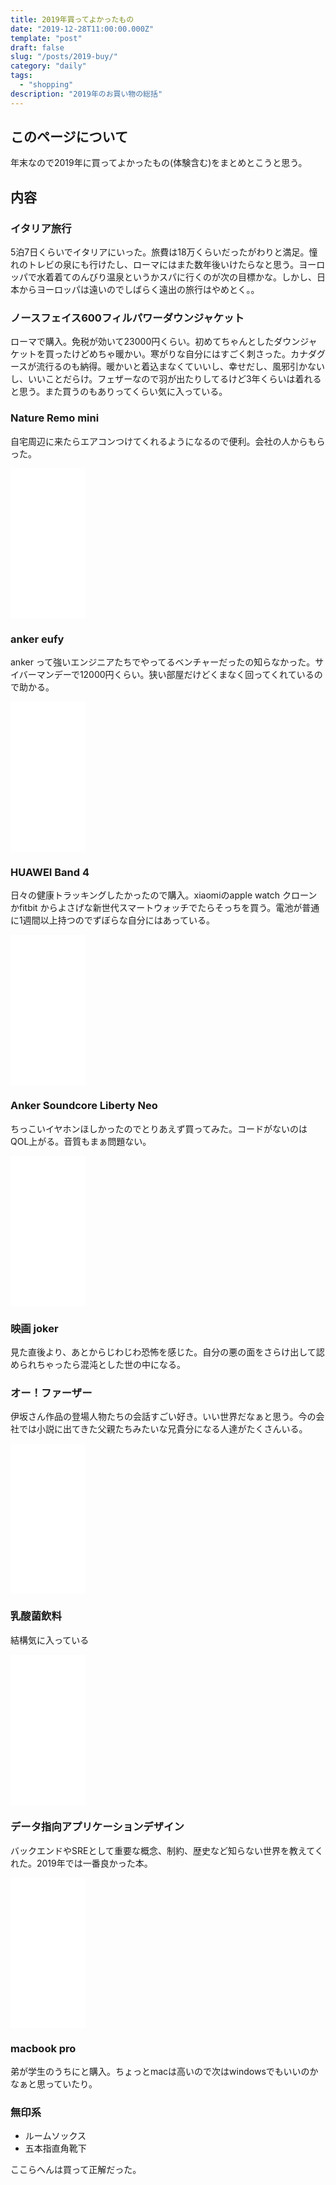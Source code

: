 ```yaml
---
title: 2019年買ってよかったもの
date: "2019-12-28T11:00:00.000Z"
template: "post"
draft: false
slug: "/posts/2019-buy/"
category: "daily"
tags:
  - "shopping"
description: "2019年のお買い物の総括"
---
```


## このページについて

年末なので2019年に買ってよかったもの(体験含む)をまとめとこうと思う。

## 内容

### イタリア旅行

5泊7日くらいでイタリアにいった。旅費は18万くらいだったがわりと満足。憧れのトレビの泉にも行けたし、ローマにはまた数年後いけたらなと思う。ヨーロッパで水着着てのんびり温泉というかスパに行くのが次の目標かな。しかし、日本からヨーロッパは遠いのでしばらく遠出の旅行はやめとく。。

### ノースフェイス600フィルパワーダウンジャケット

ローマで購入。免税が効いて23000円くらい。初めてちゃんとしたダウンジャケットを買ったけどめちゃ暖かい。寒がりな自分にはすごく刺さった。カナダグースが流行るのも納得。暖かいと着込まなくていいし、幸せだし、風邪引かないし、いいことだらけ。フェザーなので羽が出たりしてるけど3年くらいは着れると思う。また買うのもありってくらい気に入っている。

### Nature Remo mini

自宅周辺に来たらエアコンつけてくれるようになるので便利。会社の人からもらった。

<iframe style="width:120px;height:240px;" marginwidth="0" marginheight="0" scrolling="no" frameborder="0" src="//rcm-fe.amazon-adsystem.com/e/cm?lt1=_blank&bc1=000000&IS2=1&bg1=FFFFFF&fc1=000000&lc1=0000FF&t=parkour12019-22&language=ja_JP&o=9&p=8&l=as4&m=amazon&f=ifr&ref=as_ss_li_til&asins=B07CWNLHJ8&linkId=6cdfe6b02340d64aee7cf954b93ac0be"></iframe>

### anker eufy

anker って強いエンジニアたちでやってるベンチャーだったの知らなかった。サイバーマンデーで12000円くらい。狭い部屋だけどくまなく回ってくれているので助かる。

<iframe style="width:120px;height:240px;" marginwidth="0" marginheight="0" scrolling="no" frameborder="0" src="//rcm-fe.amazon-adsystem.com/e/cm?lt1=_blank&bc1=000000&IS2=1&bg1=FFFFFF&fc1=000000&lc1=0000FF&t=parkour12019-22&language=ja_JP&o=9&p=8&l=as4&m=amazon&f=ifr&ref=as_ss_li_til&asins=B07D7TR3D5&linkId=ebc188201a938585e26214564e31f6e2"></iframe>

### HUAWEI Band 4

日々の健康トラッキングしたかったので購入。xiaomiのapple watch クローンかfitbit からよさげな新世代スマートウォッチでたらそっちを買う。電池が普通に1週間以上持つのでずぼらな自分にはあっている。

<iframe style="width:120px;height:240px;" marginwidth="0" marginheight="0" scrolling="no" frameborder="0" src="//rcm-fe.amazon-adsystem.com/e/cm?lt1=_blank&bc1=000000&IS2=1&bg1=FFFFFF&fc1=000000&lc1=0000FF&t=parkour12019-22&language=ja_JP&o=9&p=8&l=as4&m=amazon&f=ifr&ref=as_ss_li_til&asins=B081BCCGQ2&linkId=4c0193da1317d77190ca2d56f5580cbb"></iframe>

### Anker Soundcore Liberty Neo

ちっこいイヤホンほしかったのでとりあえず買ってみた。コードがないのはQOL上がる。音質もまぁ問題ない。

<iframe style="width:120px;height:240px;" marginwidth="0" marginheight="0" scrolling="no" frameborder="0" src="//rcm-fe.amazon-adsystem.com/e/cm?lt1=_blank&bc1=000000&IS2=1&bg1=FFFFFF&fc1=000000&lc1=0000FF&t=parkour12019-22&language=ja_JP&o=9&p=8&l=as4&m=amazon&f=ifr&ref=as_ss_li_til&asins=B07SGCLVF2&linkId=69d6905e368bd6541f75e9b512a5b9a6"></iframe>

### 映画 joker

見た直後より、あとからじわじわ恐怖を感じた。自分の悪の面をさらけ出して認められちゃったら混沌とした世の中になる。

### オー！ファーザー

伊坂さん作品の登場人物たちの会話すごい好き。いい世界だなぁと思う。今の会社では小説に出てきた父親たちみたいな兄貴分になる人達がたくさんいる。

<iframe style="width:120px;height:240px;" marginwidth="0" marginheight="0" scrolling="no" frameborder="0" src="//rcm-fe.amazon-adsystem.com/e/cm?lt1=_blank&bc1=000000&IS2=1&bg1=FFFFFF&fc1=000000&lc1=0000FF&t=parkour12019-22&language=ja_JP&o=9&p=8&l=as4&m=amazon&f=ifr&ref=as_ss_li_til&asins=B00FYJFWQY&linkId=256a2e81e4cd16a25d2297958561cdb7"></iframe>

### 乳酸菌飲料

結構気に入っている

<iframe style="width:120px;height:240px;" marginwidth="0" marginheight="0" scrolling="no" frameborder="0" src="//rcm-fe.amazon-adsystem.com/e/cm?lt1=_blank&bc1=000000&IS2=1&bg1=FFFFFF&fc1=000000&lc1=0000FF&t=parkour12019-22&language=ja_JP&o=9&p=8&l=as4&m=amazon&f=ifr&ref=as_ss_li_til&asins=B07NXR56N8&linkId=96176fcbe88a81b3843946adca194246"></iframe>

### データ指向アプリケーションデザイン

バックエンドやSREとして重要な概念、制約、歴史など知らない世界を教えてくれた。2019年では一番良かった本。

<iframe style="width:120px;height:240px;" marginwidth="0" marginheight="0" scrolling="no" frameborder="0" src="//rcm-fe.amazon-adsystem.com/e/cm?lt1=_blank&bc1=000000&IS2=1&bg1=FFFFFF&fc1=000000&lc1=0000FF&t=parkour12019-22&language=ja_JP&o=9&p=8&l=as4&m=amazon&f=ifr&ref=as_ss_li_til&asins=4873118700&linkId=47af3ceead3b4bf638738821672b9a10"></iframe>

### macbook pro

弟が学生のうちにと購入。ちょっとmacは高いので次はwindowsでもいいのかなぁと思っていたり。

### 無印系

- ルームソックス
- 五本指直角靴下

ここらへんは買って正解だった。